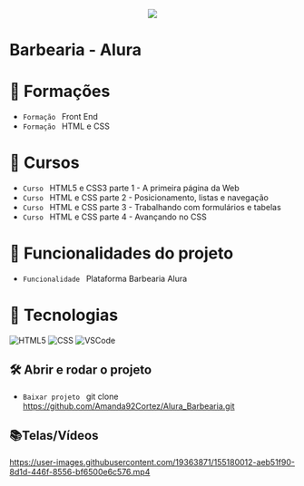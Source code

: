 <p align="center">
   <img src="http://img.shields.io/static/v1?label=STATUS&message=FINALIZADA&color=RED&style=for-the-badge" #vitrinedev/>
</p>

<h1>Barbearia - Alura</h1>

# :pushpin: Formações
- `Formação ` Front End
- `Formação ` HTML e CSS

# :pushpin: Cursos
- `Curso ` HTML5 e CSS3 parte 1 - A primeira página da Web
- `Curso ` HTML e CSS parte 2 - Posicionamento, listas e navegação
- `Curso ` HTML e CSS parte 3 - Trabalhando com formulários e tabelas
- `Curso ` HTML e CSS parte 4 - Avançando no CSS

# :hammer: Funcionalidades do projeto
- `Funcionalidade ` Plataforma Barbearia Alura

# :bookmark_tabs: Tecnologias

![HTML5](https://img.shields.io/badge/HTML-e06b12?style=for-the-badge&logo=html5&logoColor=white)
![CSS](https://img.shields.io/badge/CSS-1283e0?&style=for-the-badge&logo=css3&logoColor=white)
![VSCode](https://img.shields.io/badge/-VSCode-007ACC?style=for-the-badge&logo=visual-studio-code&logoColor=white)

## 🛠️ Abrir e rodar o projeto
- `Baixar projeto ` git clone https://github.com/Amanda92Cortez/Alura_Barbearia.git

## 📚Telas/Vídeos
https://user-images.githubusercontent.com/19363871/155180012-aeb51f90-8d1d-446f-8556-bf6500e6c576.mp4
